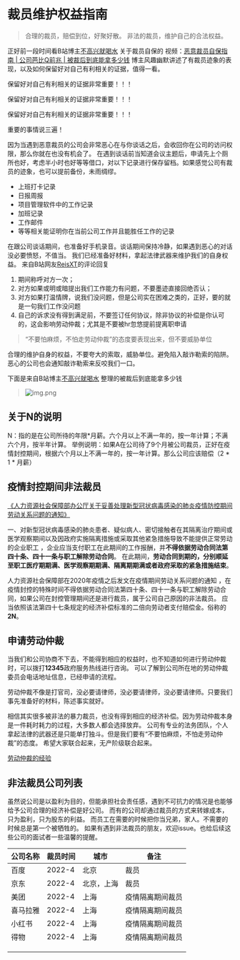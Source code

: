 # 裁员维护权益指南

> 合理的裁员，赔偿到位，好聚好散。
> 非法的裁员，维护自己的合法权益。


正好前一段时间看B站博主[不高兴就喝水](https://space.bilibili.com/412704776) 关于裁员自保的
视频：[恶意裁员自保指南 | 公司芭比Q前兆 | 被裁后到底能拿多少钱](https://www.bilibili.com/video/BV1Cu411e78K?spm_id_from=333.999.0.0)
博主风趣幽默讲述了有裁员迹象的表现，以及如何保留好对自己有利相关的证据，值得一看。

保留好对自己有利相关的证据非常重要！！！

保留好对自己有利相关的证据非常重要！！！

保留好对自己有利相关的证据非常重要！！！

重要的事情说三遍！

因为当遇到恶意裁员的公司会非常恶心在与你谈话之后，会收回你在公司的访问权限，那么你就在也没有机会了。
在遇到谈话前当知道会议主题后，申请先上个厕所也好，考虑半小时也好等等借口，对以下记录进行保存留档。如果感觉公司有裁员的迹象，也可以提前备份，未雨绸缪。
* 上班打卡记录
* 日报周报
* 项目管理软件中的工作记录
* 加班记录
* 工作邮件
* 等等相关能证明你在当前公司工作并且能胜任工作的记录

在跟公司谈话期间，也准备好手机录音。谈话期间保持冷静，如果遇到恶心的对话没必要愤怒，不值当。
我们已经准备好材料，拿起法律武器来维护我们的自身权益。
来自B站网友[ReisXT](https://space.bilibili.com/275676716)的评论回复
1. 期间称呼对方一次；
2. 对方如果或明或暗提出我们工作能力有问题，不要墨迹直接回绝否认；
3. 对方如果打温情牌，说我们没问题，但是公司实在困难之类的，正好，要的就是一句我们工作没问题
4. 自己的诉求没有得到满足前，不要签订任何协议，除非协议的补偿是你认可的，这会影响劳动仲裁；尤其是不要被hr忽悠提前提离职申请
>  “不要怕麻烦，不怕走劳动仲裁”的态度要表现出来，但不要威胁单位

合理的维护自身的权益，不要夸大的索取，威胁单位。避免陷入敲诈勒索的陷阱。恶心的公司也会通知敲诈勒索来反咬我们一口。


下面是来自B站博主[不高兴就喝水](https://space.bilibili.com/412704776) 整理的被裁后到底能拿多少钱
> ![img.png](https://wangzaogen.github.io/img/nn.jpg)

## 关于**N**的说明
N：指的是在公司所待的年限*月薪。六个月以上不满一年的，按一年计算；不满六个月，按半年计算。
举例说明：如果A在公司待了9个月被公司裁员，正好在疫情封控期间，根据六个月以上不满一年的，按一年计算。那么公司应该赔偿（2 * 1 * 月薪）

## 疫情封控期间非法裁员
[《人力资源社会保障部办公厅关于妥善处理新型冠状病毒感染的肺炎疫情防控期间劳动关系问题的通知》](http://www.mohrss.gov.cn/xxgk2020/fdzdgknr/zcfg/gfxwj/ldgx/202002/t20200227_360811.html)

一、对新型冠状病毒感染的肺炎患者、疑似病人、密切接触者在其隔离治疗期间或医学观察期间以及因政府实施隔离措施或采取其他紧急措施导致不能提供正常劳动的企业职工
，企业应当支付职工在此期间的工作报酬，并**不得依据劳动合同法第四十条、四十一条与职工解除劳动合同**。
在此期间，**劳动合同到期的，分别顺延至职工医疗期期满、医学观察期期满、隔离期期满或者政府采取的紧急措施结束**。

人力资源社会保障部在2020年疫情之后发文在疫情期间劳动关系问题的通知
，在疫情封控的特殊时间不得依据劳动合同法第四十条、四十一条与职工解除劳动合同，如果公司在封控管理期间还是进行裁员，属于公司自己原因的非法裁员。
应当依照该法第四十七条规定的经济补偿标准的二倍向劳动者支付赔偿金。俗称的**2N**。

## 申请劳动仲裁
当我们和公司协商不下去，不能得到相应的权益时，也不知道如何进行劳动仲裁时，可以拨打**12345**政府服务热线进行咨询。
可以了解到公司所在地的劳动仲裁委员会电话地址信息，已经申请的流程。

劳动仲裁不像是打官司，没必要请律师，没必要请律师，没必要请律师。只要我们事先准备好的材料，陈述事实就好。

相信其实很多被非法的暴力裁员，也没有得到相应的经济补偿。因为劳动仲裁本身是一件耗时耗力的过程，大多数人都会选择放弃。
公司有专业的法务团队，个人拿起法律的武器还是只能单打独斗。但是我们要有“不要怕麻烦，不怕走劳动仲裁”的态度。
希望大家联合起来，无产阶级联合起来。

[劳动仲裁的经验](https://sspai.com/post/66272)

## 非法裁员公司列表

虽然说公司是以盈利为目的，但能承担社会责任感，遇到不可抗力的情况是也能够给予公司合理的经济补偿是好公司。
而有的公司却通过裁员的方式来转嫁成本，只为盈利，只为股东的利益。
而员工在需要的时候把你当兄弟，家人。不需要的时候总是第一个被牺牲的。
如果有遇到非法裁员的朋友，欢迎issue。也给后续这些公司的面试者一些温馨的提醒。

| 公司名称 | 裁员时间     | 城市 | 备注   | 
|------|----------|----|------|
| 百度  | 2022-4 | 北京 | 裁员 |
|  京东  |  2022-4        | 北京，上海   |  裁员    | 
|    美团  |   2022-4       | 上海   |   疫情隔离期间裁员   |  
|    喜马拉雅  |   2022-4       | 上海   |   疫情隔离期间裁员   |  
|    小红书  |   2022-4       |  上海  |   疫情隔离期间裁员   |  
|    得物  |    2022-4      |  上海  |   疫情隔离期间裁员   |  
|      |          |    |      |   
|      |          |    |      |  
|      |          |    |      |  
